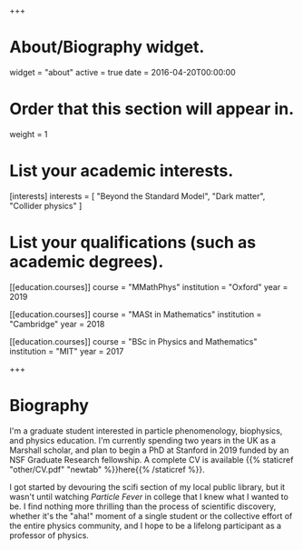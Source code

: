 +++
# About/Biography widget.
widget = "about"
active = true
date = 2016-04-20T00:00:00

# Order that this section will appear in.
weight = 1

# List your academic interests.
[interests]
  interests = [
    "Beyond the Standard Model",
    "Dark matter",
    "Collider physics"
  ]

# List your qualifications (such as academic degrees).
[[education.courses]]
  course = "MMathPhys"
  institution = "Oxford"
  year = 2019

[[education.courses]]
  course = "MASt in Mathematics"
  institution = "Cambridge"
  year = 2018

[[education.courses]]
  course = "BSc in Physics and Mathematics"
  institution = "MIT"
  year = 2017
 
+++

# Biography

I'm a graduate student interested in particle phenomenology, biophysics, and physics education. I'm currently spending two years in the UK as a Marshall scholar, and plan to begin a PhD at Stanford in 2019 funded by an NSF Graduate Research fellowship. A complete CV is available {{% staticref "other/CV.pdf" "newtab" %}}here{{% /staticref %}}. 

I got started by devouring the scifi section of my local public library, but it wasn't until watching *Particle Fever* in college that I knew what I wanted to be. I find nothing more thrilling than the process of scientific discovery, whether it's the "aha!" moment of a single student or the collective effort of the entire physics community, and I hope to be a lifelong participant as a professor of physics.

